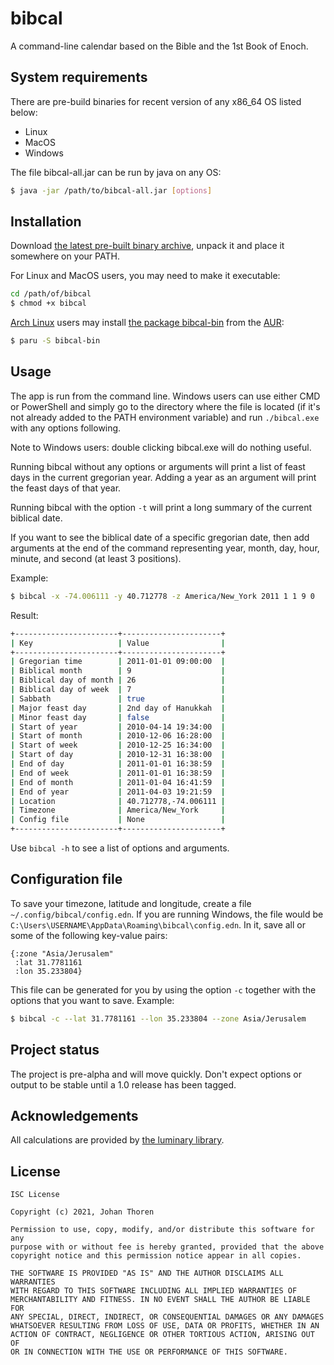 # bibcal

A command-line calendar based on the Bible and the 1st Book of Enoch.

## System requirements

There are pre-build binaries for recent version of any x86_64 OS listed below:

- Linux
- MacOS
- Windows

The file bibcal-all.jar can be run by java on any OS:

``` sh
$ java -jar /path/to/bibcal-all.jar [options]
```

## Installation

Download [the latest pre-built
binary archive](https://github.com/johanthoren/bibcal/releases/latest), unpack 
it and place it somewhere on your PATH.

For Linux and MacOS users, you may need to make it executable:

``` sh
cd /path/of/bibcal
$ chmod +x bibcal
```

[Arch Linux](https://archlinux.org/) users may install [the package
bibcal-bin](https://aur.archlinux.org/packages/bibcal-bin/) from the
[AUR](https://aur.archlinux.org/):

``` sh
$ paru -S bibcal-bin
```

## Usage

The app is run from the command line. Windows users can use either CMD or
PowerShell and simply go to the directory where the file is located (if it's not
already added to the PATH environment variable) and run `./bibcal.exe` with any
options following.

Note to Windows users: double clicking bibcal.exe will do nothing useful.

Running bibcal without any options or arguments will print a list of feast days
in the current gregorian year. Adding a year as an argument will print the feast
days of that year.

Running bibcal with the option `-t` will print a long summary of the current
biblical date.

If you want to see the biblical date of a specific gregorian date, then add
arguments at the end of the command representing year, month, day, hour, minute,
and second (at least 3 positions). 

Example:
``` sh
$ bibcal -x -74.006111 -y 40.712778 -z America/New_York 2011 1 1 9 0
```
Result:
```sh
+-----------------------+----------------------+
| Key                   | Value                |
+-----------------------+----------------------+
| Gregorian time        | 2011-01-01 09:00:00  |
| Biblical month        | 9                    |
| Biblical day of month | 26                   |
| Biblical day of week  | 7                    |
| Sabbath               | true                 |
| Major feast day       | 2nd day of Hanukkah  |
| Minor feast day       | false                |
| Start of year         | 2010-04-14 19:34:00  |
| Start of month        | 2010-12-06 16:28:00  |
| Start of week         | 2010-12-25 16:34:00  |
| Start of day          | 2010-12-31 16:38:00  |
| End of day            | 2011-01-01 16:38:59  |
| End of week           | 2011-01-01 16:38:59  |
| End of month          | 2011-01-04 16:41:59  |
| End of year           | 2011-04-03 19:21:59  |
| Location              | 40.712778,-74.006111 |
| Timezone              | America/New_York     |
| Config file           | None                 |
+-----------------------+----------------------+
```

Use `bibcal -h` to see a list of options and arguments.

## Configuration file

To save your timezone, latitude and longitude, create a file
`~/.config/bibcal/config.edn`. If you are running Windows, the file would be
`C:\Users\USERNAME\AppData\Roaming\bibcal\config.edn`. In it, save all or some
of the following key-value pairs:

``` edn
{:zone "Asia/Jerusalem"
 :lat 31.7781161
 :lon 35.233804}
```

This file can be generated for you by using the option `-c` together with the
options that you want to save. Example:

``` sh
$ bibcal -c --lat 31.7781161 --lon 35.233804 --zone Asia/Jerusalem
```

## Project status

The project is pre-alpha and will move quickly. Don't expect options or output
to be stable until a 1.0 release has been tagged.

## Acknowledgements

All calculations are provided by [the luminary library](https://github.com/johanthoren/luminary).

## License

```
ISC License

Copyright (c) 2021, Johan Thoren

Permission to use, copy, modify, and/or distribute this software for any
purpose with or without fee is hereby granted, provided that the above
copyright notice and this permission notice appear in all copies.

THE SOFTWARE IS PROVIDED "AS IS" AND THE AUTHOR DISCLAIMS ALL WARRANTIES
WITH REGARD TO THIS SOFTWARE INCLUDING ALL IMPLIED WARRANTIES OF
MERCHANTABILITY AND FITNESS. IN NO EVENT SHALL THE AUTHOR BE LIABLE FOR
ANY SPECIAL, DIRECT, INDIRECT, OR CONSEQUENTIAL DAMAGES OR ANY DAMAGES
WHATSOEVER RESULTING FROM LOSS OF USE, DATA OR PROFITS, WHETHER IN AN
ACTION OF CONTRACT, NEGLIGENCE OR OTHER TORTIOUS ACTION, ARISING OUT OF
OR IN CONNECTION WITH THE USE OR PERFORMANCE OF THIS SOFTWARE.
```

